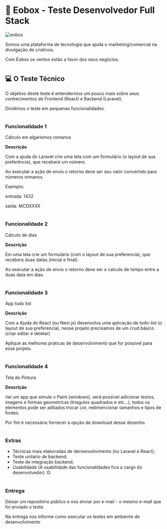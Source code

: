 #  🚩 Eobox - Teste Desenvolvedor Full Stack

![eobox](https://github.com/user-attachments/assets/42856f5d-ddd9-4acf-a50d-6e6c20741d9f)

<p> Somos uma plataforma de tecnologia que ajuda o marketing/comercial na divulgação de criativos.</p>
<p>Com Éobox os ventos estão a favor dos seus negócios.</p>

# <h2> 💻 O Teste Técnico </h2> 

<p> O objetivo deste teste é entendermos um pouco mais sobre seus conhecimentos de Frontend (React) e Backend (Laravel). </p>
<p> Dividimos o teste em pequenas funcionalidades. </p>


# <h3> Funcionalidade 1 </h3>
<p>Cálculo em algarismos romanos</p>

<p><b>Descrição</b></p>
<p>Com a ajuda do Laravel crie uma tela com um formulário (o layout de sua preferência), que receberá um número.</p>
<p>Ao executar a ação de envio o retorno deve ser seu valor convertido para números romanos.</p>

<p> Exemplo: </p> 
<p> entrada: 1432 </p> 
<p> saída: MCDXXXII </p> 

# <h3> Funcionalidade 2 </h3>
<p>Cálculo de dias</p>

<p><b>Descrição</b></p>
<p>Em uma tela crie um formulário (com o layout de sua preferencia), que receberá duas datas (inicial e final).</p>
<p>Ao executar a ação de envio o retorno deve ser o calculo de tempo entre a duas data em dias.</p>

# <h3> Funcionalidade 3 </h3>
<p>App todo list</p>

<p><b>Descrição</b></p>
<p>Com a Ajuda do React (ou Next.js) desenvolva uma aplicação de todo-list (o layout de sua preferencia), nesse projeto precisamos de um crud básico (criar editar e deletar)</p>
<p>Aplique as melhores praticas de desenvolvimento que for possivel para esse projeto.</p>

# <h3> Funcionalidade 4 </h3>
<p>Tela de Pintura</p>

<p><b>Descrição</b></p>
<p>riei um app que simule o Paint (windows), será possivel adicionar textos, imagens e formas geometricas (triagulos quadrados e etc...), todos os elementos pode ser aditados trocar cor, redimencionar tamanhos e tipos de fontes.</p>
<p>Por fim é necessário fornecer a opção de download desse desenho.</p>


# <h3> Extras </h3>
<ul>
  <li>Técnicas mais elaboradas de densenvolvimento (no Laravel e React);</li>
  <li>Teste unitário de backend;</li>
  <li>Teste de integração backend;</li>
  <li>Usabilidade (A usabilidade das funcionalidades fica a cargo do desenvolvedor) :D</li>
</ul>

# <h3> Entrega </h3>
<p>Deixar um repositório público e nos enviar por e-mail - o mesmo e-mail que foi enviado o teste.</p>
<p>Na entrega nos informe como executar os testes em ambiente de desenvolvimento</p>
